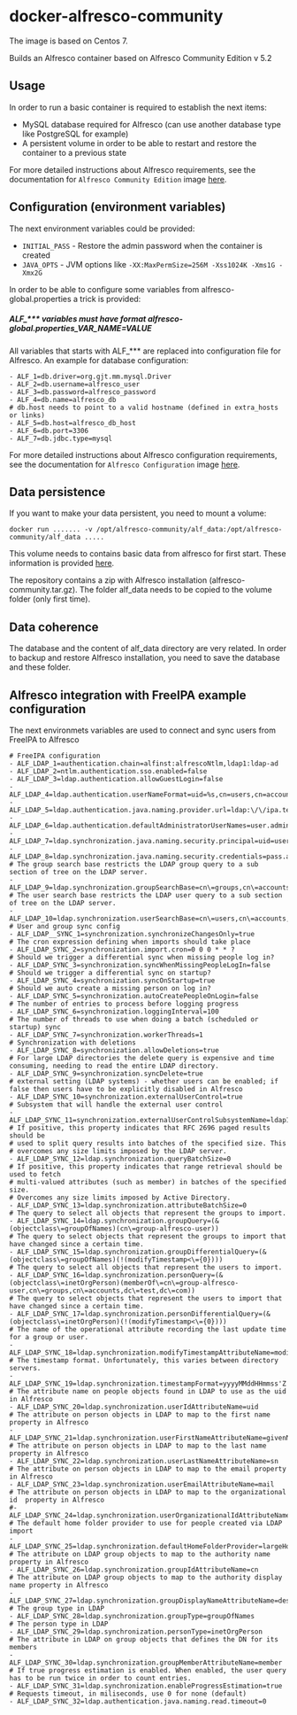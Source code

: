 # docker-alfresco-community

The image is based on Centos 7.

Builds an Alfresco container based on Alfresco Community Edition v 5.2

## Usage

In order to run a basic container is required to establish the next items:

- MySQL database required for Alfresco (can use another database type like PostgreSQL for example)
- A persistent volume in order to be able to restart and restore the container to a previous state

For more detailed instructions about Alfresco requirements,
see the documentation for `Alfresco Community Edition` image
[here](http://docs.alfresco.com/).

## Configuration (environment variables)

The next environment variables could be provided:

*  `INITIAL_PASS` - Restore the admin password when the container is created
*  `JAVA_OPTS` - JVM options like `-XX:MaxPermSize=256M -Xss1024K -Xms1G -Xmx2G`

In order to be able to configure some variables from alfresco-global.properties a trick is provided: 

##### ALF_*** variables must have format alfresco-global.properties_VAR_NAME=VALUE

All variables that starts with ALF_*** are replaced into configuration file for Alfresco.
An example for database configuration:
 
    - ALF_1=db.driver=org.gjt.mm.mysql.Driver
    - ALF_2=db.username=alfresco_user
    - ALF_3=db.password=alfresco_password
    - ALF_4=db.name=alfresco_db
    # db.host needs to point to a valid hostname (defined in extra_hosts or links)
    - ALF_5=db.host=alfresco_db_host
    - ALF_6=db.port=3306
    - ALF_7=db.jdbc.type=mysql

For more detailed instructions about Alfresco configuration requirements,
see the documentation for `Alfresco Configuration` image
[here](http://docs.alfresco.com/5.2/concepts/ch-configuration.html).

## Data persistence

If you want to make your data persistent, you need to mount a volume:

	docker run ....... -v /opt/alfresco-community/alf_data:/opt/alfresco-community/alf_data .....
	
This volume needs to contains basic data from alfresco for first start.
These information is provided
[here](https://github.com/jmmorenogavira/docker-alfresco-community).

The repository contains a zip with Alfresco installation (alfresco-community.tar.gz). 
The folder alf_data needs to be copied to the volume folder (only first time).

## Data coherence

The database and the content of alf_data directory are very related.
In order to backup and  restore Alfresco installation, you need to save the database and these folder.

## Alfresco integration with FreeIPA example configuration

The next environmets variables are used to connect and sync users from FreeIPA to Alfresco

    # FreeIPA configuration
    - ALF_LDAP_1=authentication.chain=alfinst:alfrescoNtlm,ldap1:ldap-ad
    - ALF_LDAP_2=ntlm.authentication.sso.enabled=false
    - ALF_LDAP_3=ldap.authentication.allowGuestLogin=false
    - ALF_LDAP_4=ldap.authentication.userNameFormat=uid=%s,cn=users,cn=accounts,dc=test,dc=com
    - ALF_LDAP_5=ldap.authentication.java.naming.provider.url=ldap:\/\/ipa.test.com:389
    - ALF_LDAP_6=ldap.authentication.defaultAdministratorUserNames=user.admin
    - ALF_LDAP_7=ldap.synchronization.java.naming.security.principal=uid=user.admin,cn=users,cn=accounts,dc=test,dc=com
    - ALF_LDAP_8=ldap.synchronization.java.naming.security.credentials=pass.admin
    # The group search base restricts the LDAP group query to a sub section of tree on the LDAP server.
    - ALF_LDAP_9=ldap.synchronization.groupSearchBase=cn\=groups,cn\=accounts,dc\=test,dc\=com
    # The user search base restricts the LDAP user query to a sub section of tree on the LDAP server.
    - ALF_LDAP_10=ldap.synchronization.userSearchBase=cn\=users,cn\=accounts,dc\=test,dc\=com
    # User and group sync config
    - ALF_LDAP__SYNC_1=synchronization.synchronizeChangesOnly=true
    # The cron expression defining when imports should take place
    - ALF_LDAP_SYNC_2=synchronization.import.cron=0 0 0 * * ?
    # Should we trigger a differential sync when missing people log in?
    - ALF_LDAP_SYNC_3=synchronization.syncWhenMissingPeopleLogIn=false
    # Should we trigger a differential sync on startup?
    - ALF_LDAP_SYNC_4=synchronization.syncOnStartup=true
    # Should we auto create a missing person on log in?
    - ALF_LDAP_SYNC_5=synchronization.autoCreatePeopleOnLogin=false
    # The number of entries to process before logging progress
    - ALF_LDAP_SYNC_6=synchronization.loggingInterval=100
    # The number of threads to use when doing a batch (scheduled or startup) sync
    - ALF_LDAP_SYNC_7=synchronization.workerThreads=1
    # Synchronization with deletions
    - ALF_LDAP_SYNC_8=synchronization.allowDeletions=true
    # For large LDAP directories the delete query is expensive and time consuming, needing to read the entire LDAP directory.
    - ALF_LDAP_SYNC_9=synchronization.syncDelete=true
    # external setting (LDAP systems) - whether users can be enabled; if false then users have to be explicitly disabled in Alfresco
    - ALF_LDAP_SYNC_10=synchronization.externalUserControl=true
    # Subsystem that will handle the external user control
    - ALF_LDAP_SYNC_11=synchronization.externalUserControlSubsystemName=ldap1
    # If positive, this property indicates that RFC 2696 paged results should be
    # used to split query results into batches of the specified size. This
    # overcomes any size limits imposed by the LDAP server.
    - ALF_LDAP_SYNC_12=ldap.synchronization.queryBatchSize=0
    # If positive, this property indicates that range retrieval should be used to fetch
    # multi-valued attributes (such as member) in batches of the specified size.
    # Overcomes any size limits imposed by Active Directory.        
    - ALF_LDAP_SYNC_13=ldap.synchronization.attributeBatchSize=0
    # The query to select all objects that represent the groups to import.
    - ALF_LDAP_SYNC_14=ldap.synchronization.groupQuery=(&(objectclass\=groupOfNames)(cn\=group-alfresco-user))
    # The query to select objects that represent the groups to import that have changed since a certain time.
    - ALF_LDAP_SYNC_15=ldap.synchronization.groupDifferentialQuery=(&(objectclass\=groupOfNames)(!(modifyTimestamp<\={0})))
    # The query to select all objects that represent the users to import.
    - ALF_LDAP_SYNC_16=ldap.synchronization.personQuery=(&(objectclass\=inetOrgPerson)(memberOf\=cn\=group-alfresco-user,cn\=groups,cn\=accounts,dc\=test,dc\=com))
    # The query to select objects that represent the users to import that have changed since a certain time.
    - ALF_LDAP_SYNC_17=ldap.synchronization.personDifferentialQuery=(&(objectclass\=inetOrgPerson)(!(modifyTimestamp<\={0})))
    # The name of the operational attribute recording the last update time for a group or user.
    - ALF_LDAP_SYNC_18=ldap.synchronization.modifyTimestampAttributeName=modifyTimestamp
    # The timestamp format. Unfortunately, this varies between directory servers.
    - ALF_LDAP_SYNC_19=ldap.synchronization.timestampFormat=yyyyMMddHHmmss'Z'
    # The attribute name on people objects found in LDAP to use as the uid in Alfresco
    - ALF_LDAP_SYNC_20=ldap.synchronization.userIdAttributeName=uid
    # The attribute on person objects in LDAP to map to the first name property in Alfresco
    - ALF_LDAP_SYNC_21=ldap.synchronization.userFirstNameAttributeName=givenName
    # The attribute on person objects in LDAP to map to the last name property in Alfresco
    - ALF_LDAP_SYNC_22=ldap.synchronization.userLastNameAttributeName=sn
    # The attribute on person objects in LDAP to map to the email property in Alfresco
    - ALF_LDAP_SYNC_23=ldap.synchronization.userEmailAttributeName=mail
    # The attribute on person objects in LDAP to map to the organizational id  property in Alfresco
    #- ALF_LDAP_SYNC_24=ldap.synchronization.userOrganizationalIdAttributeName=o
    # The default home folder provider to use for people created via LDAP import
    - ALF_LDAP_SYNC_25=ldap.synchronization.defaultHomeFolderProvider=largeHomeFolderProvider
    # The attribute on LDAP group objects to map to the authority name property in Alfresco
    - ALF_LDAP_SYNC_26=ldap.synchronization.groupIdAttributeName=cn
    # The attribute on LDAP group objects to map to the authority display name property in Alfresco
    - ALF_LDAP_SYNC_27=ldap.synchronization.groupDisplayNameAttributeName=description
    # The group type in LDAP
    - ALF_LDAP_SYNC_28=ldap.synchronization.groupType=groupOfNames
    # The person type in LDAP
    - ALF_LDAP_SYNC_29=ldap.synchronization.personType=inetOrgPerson
    # The attribute in LDAP on group objects that defines the DN for its members
    - ALF_LDAP_SYNC_30=ldap.synchronization.groupMemberAttributeName=member
    # If true progress estimation is enabled. When enabled, the user query has to be run twice in order to count entries.
    - ALF_LDAP_SYNC_31=ldap.synchronization.enableProgressEstimation=true
    # Requests timeout, in miliseconds, use 0 for none (default)
    - ALF_LDAP_SYNC_32=ldap.authentication.java.naming.read.timeout=0



